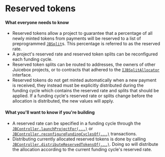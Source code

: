 # Reserved tokens

#### What everyone needs to know

* Reserved tokens allow a project to guarantee that a percentage of all newly minted tokens from payments will be reserved to a list of preprogrammed [`JBSplit`](../../specifications/data-structures/jbsplit.md)s. This percentage is referred to as the reserved rate.
* A project's reserved rate and reserved token splits can be reconfigured each funding cycle.
* Reserved token splits can be routed to addresses, the owners of other Juicebox projects, or to contracts that adhered to the [`IJBSplitAllocator`](../../specifications/interfaces/ijbsplitallocator.md) interface.
* Reserved tokens do not get minted automatically when a new payment is received, they instead must be explicitly distributed during the funding cycle which contains the reserved rate and splits that should be applied. If a funding cycle's reserved rate or splits change before the allocation is distributed, the new values will apply.

#### What you'll want to know if you're building

* A reserved rate can be specified in a funding cycle through the [`JBController.launchProjectFor(...)`](../../specifications/contracts/or-controllers/jbcontroller/write/launchprojectfor.md) or [`JBController.reconfigureFundingCyclesOf(...)`](../../specifications/contracts/or-controllers/jbcontroller/write/reconfigurefundingcyclesof.md) transactions.
* Distributing currently allocated reserved tokens is done by calling [`JBController.distributeReservedTokensOf(...)`](../../specifications/contracts/or-controllers/jbcontroller/write/distributereservedtokensof.md). Doing so will distribute the allocation according to the current funding cycle's reserved rate.
